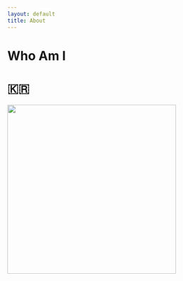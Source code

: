 ```yaml
---
layout: default
title: About
---
```


# Who Am I

# 🇰🇷

<img width="380" alt="" src="https://user-images.githubusercontent.com/37218734/105347166-dd3b5600-5c29-11eb-875d-270e1dc20919.png">
